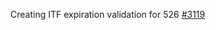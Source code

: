 Creating ITF expiration validation for 526 [#3119](https://github.com/department-of-veterans-affairs/vets-api/pull/3119)
